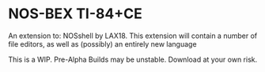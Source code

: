 # NOS-BEX TI-84+CE
An extension to: NOSshell by LAX18.
This extension will contain a number of file editors, as well as (possibly) an entirely new language

This is a WIP.
Pre-Alpha Builds may be unstable. Download at your own risk.
